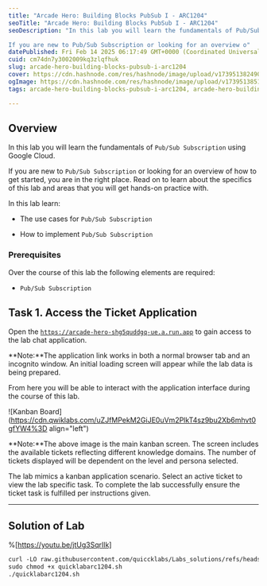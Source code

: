```yaml
---
title: "Arcade Hero: Building Blocks PubSub I - ARC1204"
seoTitle: "Arcade Hero: Building Blocks PubSub I - ARC1204"
seoDescription: "In this lab you will learn the fundamentals of Pub/Sub Subscription using Google Cloud.

If you are new to Pub/Sub Subscription or looking for an overview o"
datePublished: Fri Feb 14 2025 06:17:49 GMT+0000 (Coordinated Universal Time)
cuid: cm74dn7y3002009kq3zlqfhuk
slug: arcade-hero-building-blocks-pubsub-i-arc1204
cover: https://cdn.hashnode.com/res/hashnode/image/upload/v1739513824902/7b8328c0-87e2-455d-84cb-cec3cfb779fd.png
ogImage: https://cdn.hashnode.com/res/hashnode/image/upload/v1739513851204/f3e2390d-3ac1-4bee-9db5-bd9d9bc76c8b.png
tags: arcade-hero-building-blocks-pubsub-i-arc1204, arcade-hero-building-blocks-pubsub-i, arc1204

---
```


## **Overview**

In this lab you will learn the fundamentals of `Pub/Sub Subscription` using Google Cloud.

If you are new to `Pub/Sub Subscription` or looking for an overview of how to get started, you are in the right place. Read on to learn about the specifics of this lab and areas that you will get hands-on practice with.

In this lab learn:

* The use cases for `Pub/Sub Subscription`
    
* How to implement `Pub/Sub Subscription`
    

### Prerequisites

Over the course of this lab the following elements are required:

* `Pub/Sub Subscription`
    

## **Task 1. Access the Ticket Application**

Open the [`https://arcade-hero-shg5quddgq-ue.a.run.app`](https://arcade-hero-shg5quddgq-ue.a.run.app) to gain access to the lab chat application.

**Note:**The application link works in both a normal browser tab and an incognito window. An initial loading screen will appear while the lab data is being prepared.

From here you will be able to interact with the application interface during the course of this lab.

![Kanban Board](https://cdn.qwiklabs.com/uZJfMPekM2GiJE0uVm2PlkT4sz9bu2Xb6mhvt0gfYW4%3D align="left")

**Note:**The above image is the main kanban screen. The screen includes the available tickets reflecting different knowledge domains. The number of tickets displayed will be dependent on the level and persona selected.

The lab mimics a kanban application scenario. Select an active ticket to view the lab specific task. To complete the lab successfully ensure the ticket task is fulfilled per instructions given.

---

## Solution of Lab

%[https://youtu.be/jtUg3SqrIlk] 

```apache
curl -LO raw.githubusercontent.com/quiccklabs/Labs_solutions/refs/heads/master/Arcade%20Hero/quicklabarc1204.sh
sudo chmod +x quicklabarc1204.sh
./quicklabarc1204.sh
```